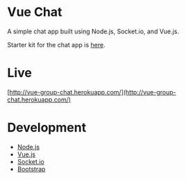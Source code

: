 # Vue Chat

A simple chat app built using Node.js, Socket.io, and Vue.js.

Starter kit for the chat app is [here](https://github.com/jeremiahalex/simple-chat-app).

# Live

[http://vue-group-chat.herokuapp.com/](http://vue-group-chat.herokuapp.com/)

# Development

* [Node.js](https://nodejs.org/)
* [Vue.js](https://vuejs.org/)
* [Socket.io](https://socket.io/)
* [Bootstrap](https://http://getbootstrap.com/)

